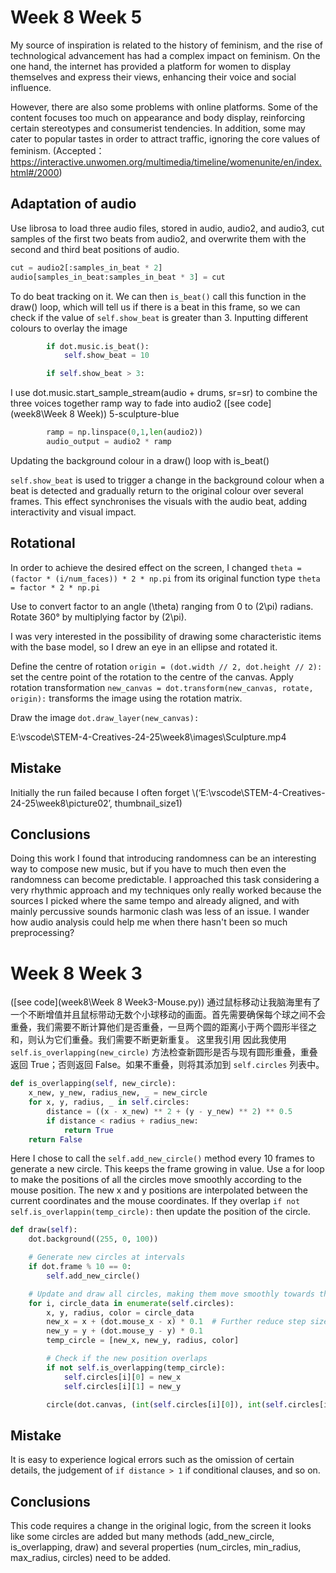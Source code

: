 # Week 8 Week 5

My source of inspiration is related to the history of feminism, and the rise of technological advancement has had a complex impact on feminism. On the one hand, the internet has provided a platform for women to display themselves and express their views, enhancing their voice and social influence.

However, there are also some problems with online platforms. Some of the content focuses too much on appearance and body display, reinforcing certain stereotypes and consumerist tendencies. In addition, some may cater to popular tastes in order to attract traffic, ignoring the core values of feminism.
(Accepted：https://interactive.unwomen.org/multimedia/timeline/womenunite/en/index.html#/2000)

## Adaptation of audio

Use librosa to load three audio files, stored in audio, audio2, and audio3, cut samples of the first two beats from audio2, and overwrite them with the second and third beat positions of audio.

```python
cut = audio2[:samples_in_beat * 2]
audio[samples_in_beat:samples_in_beat * 3] = cut
```
To do beat tracking on it. We can then ``is_beat()`` call this function in the draw() loop, which will tell us if there is a beat in this frame, so we can check if the value of ``self.show_beat`` is greater than 3. Inputting different colours to overlay the image

```python
        if dot.music.is_beat():
            self.show_beat = 10

        if self.show_beat > 3:
```
I use dot.music.start_sample_stream(audio + drums, sr=sr) to combine the three voices together ramp way to fade into audio2
 ([see code](week8\Week 8 Week)) 5-sculpture-blue
```python
        ramp = np.linspace(0,1,len(audio2))
        audio_output = audio2 * ramp
```
Updating the background colour in a draw() loop with is_beat()

``self.show_beat`` is used to trigger a change in the background colour when a beat is detected and gradually return to the original colour over several frames. This effect synchronises the visuals with the audio beat, adding interactivity and visual impact.

## Rotational 

In order to achieve the desired effect on the screen, I changed ``theta = (factor * (i/num_faces)) * 2 * np.pi`` from its original function type
``theta = factor * 2 * np.pi``

Use to convert factor to an angle (\theta) ranging from 0 to (2\pi) radians. Rotate 360° by multiplying factor by (2\pi).

I was very interested in the possibility of drawing some characteristic items with the base model, so I drew an eye in an ellipse and rotated it.

Define the centre of rotation ``origin = (dot.width // 2, dot.height // 2):`` set the centre point of the rotation to the centre of the canvas.
Apply rotation transformation ``new_canvas = dot.transform(new_canvas, rotate, origin):`` transforms the image using the rotation matrix.

Draw the image ``dot.draw_layer(new_canvas):``

E:\vscode\STEM-4-Creatives-24-25\week8\images\Sculpture.mp4

## Mistake

Initially the run failed because I often forget \\(‘E:\\vscode\\STEM-4-Creatives-24-25\\week8\\picture02’, thumbnail_size1)

## Conclusions 

Doing this work I found that introducing randomness can be an interesting way to compose new music, but if you have to much then even the randomness can become predictable. I approached this task considering a very rhythmic approach and my techniques only really worked because the sources I picked where the same tempo and already aligned, and with mainly percussive sounds harmonic clash was less of an issue. I wander how audio analysis could help me when there hasn't been so much preprocessing?

# Week 8 Week 3
([see code](week8\Week 8 Week3-Mouse.py)) 
通过鼠标移动让我脑海里有了一个不断增值并且鼠标带动无数个小球移动的画面。首先需要确保每个球之间不会重叠，我们需要不断计算他们是否重叠，一旦两个圆的距离小于两个圆形半径之和，则认为它们重叠。我们需要不断更新重复。
这里我引用
因此我使用 ``self.is_overlapping(new_circle)`` 方法检查新圆形是否与现有圆形重叠，重叠返回 True；否则返回 False。如果不重叠，则将其添加到 ``self.circles`` 列表中。
```python
def is_overlapping(self, new_circle):
    x_new, y_new, radius_new, _ = new_circle
    for x, y, radius, _ in self.circles:
        distance = ((x - x_new) ** 2 + (y - y_new) ** 2) ** 0.5
        if distance < radius + radius_new:
            return True
    return False
```
Here I chose to call the ``self.add_new_circle()`` method every 10 frames to generate a new circle. This keeps the frame growing in value.
Use a for loop to make the positions of all the circles move smoothly according to the mouse position. The new x and y positions are interpolated between the current coordinates and the mouse coordinates.
If they overlap ``if not self.is_overlappin(temp_circle):`` then update the position of the circle.

```python
def draw(self):
    dot.background((255, 0, 100))

    # Generate new circles at intervals
    if dot.frame % 10 == 0:
        self.add_new_circle()

    # Update and draw all circles, making them move smoothly towards the mouse
    for i, circle_data in enumerate(self.circles):
        x, y, radius, color = circle_data
        new_x = x + (dot.mouse_x - x) * 0.1  # Further reduce step size for smoother movement
        new_y = y + (dot.mouse_y - y) * 0.1
        temp_circle = [new_x, new_y, radius, color]

        # Check if the new position overlaps
        if not self.is_overlapping(temp_circle):
            self.circles[i][0] = new_x
            self.circles[i][1] = new_y

        circle(dot.canvas, (int(self.circles[i][0]), int(self.circles[i][1])), radius, color, -1)
```
## Mistake
It is easy to experience logical errors such as the omission of certain details, the judgement of ``if distance > 1`` if conditional clauses, and so on.
## Conclusions
This code requires a change in the original logic, from the screen it looks like some circles are added but many methods (add_new_circle, is_overlapping, draw) and several properties (num_circles, min_radius, max_radius, circles) need to be added.